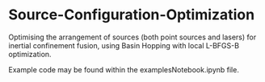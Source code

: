 # Source-Configuration-Optimization
Optimising the arrangement of sources (both point sources and lasers) for inertial confinement fusion, using Basin Hopping with local L-BFGS-B optimization. 

Example code may be found within the examplesNotebook.ipynb file.

